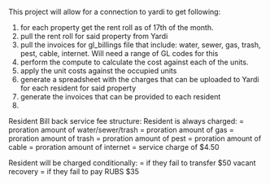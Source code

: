 This project will allow for a connection to yardi to get following:
1. for each property get the rent roll as of 17th of the month. 
2. pull the rent roll for said property from Yardi
3. pull the invoices for gl_billings file that include: water, sewer, gas, trash, pest, cable, internet.  Will need a range of GL codes for this
4. perform the compute to calculate the cost against each of the units.
5. apply the unit costs against the occupied units
6. generate a spreadsheet with the charges that can be uploaded to Yardi for each resident for said property
7. generate the invoices that can be provided to each resident
8. 



Resident Bill back service fee structure:
Resident is always charged:
= proration amount of water/sewer/trash
= proration amount of gas
= proration amount of trash
= proration amount of pest
= proration amount of cable
= proration amount of internet
= service charge of $4.50

Resident will be charged conditionally:
= if they fail to transfer $50 vacant recovery
= if they fail to pay RUBS $35

